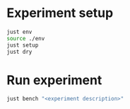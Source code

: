 # Experiment setup

```sh
just env
source ./env
just setup
just dry
```

# Run experiment

```sh
just bench "<experiment description>"
```
